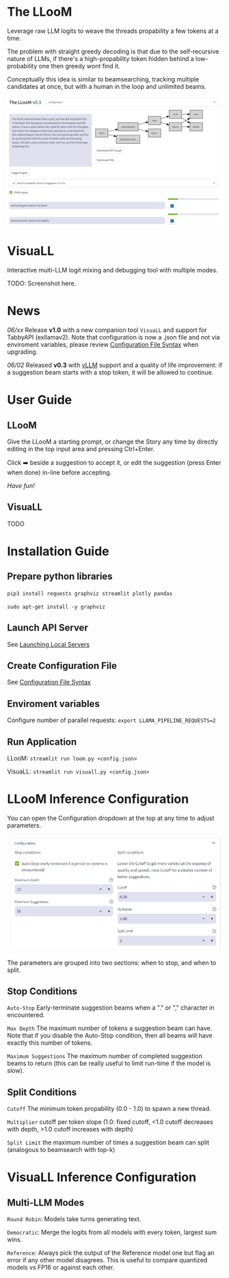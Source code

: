 # The LLooM

Leverage raw LLM logits to weave the threads propability a few tokens at a time.

The problem with straight greedy decoding is that due to the self-recursive nature of LLMs, if there's a high-propability token hidden behind a low-probability one then greedy wont find it.

Conceptually this idea is similar to beamsearching, tracking multiple candidates at once, but with a human in the loop and unlimited beams.

![LLooM Screenshot](img/screenshot.png "LLooM Screenshot")

# VisuaLL

Interactive multi-LLM logit mixing and debugging tool with multiple modes.

TODO: Screenshot here.

# News

*06/xx* Release **v1.0** with a new companion tool `VisuaLL` and support for TabbyAPI (exllamav2).  Note that configuration is now a .json file and not via enviroment variables, please review [Configuration File Syntax](CONFIG.md) when upgrading.

*06/02* Released **v0.3** with [vLLM](https://github.com/vllm-project/vllm) support and a quality of life improvement: if a suggestion beam starts with a stop token, it will be allowed to continue.

# User Guide

## LLooM

Give the LLooM a starting prompt, or change the Story any time by directly editing in the top input area and pressing Ctrl+Enter.

Click ➡️ beside a suggestion to accept it, or edit the suggestion (press Enter when done) in-line before accepting.

*Have fun!*

## VisuaLL

TODO

# Installation Guide

## Prepare python libraries

`pip3 install requests graphviz streamlit plotly pandas`

`sudo apt-get install -y graphviz`

## Launch API Server

See [Launching Local Servers](SERVERS.md)

## Create Configuration File

See [Configuration File Syntax](CONFIG.md)

## Enviroment variables

Configure number of parallel requests: `export LLAMA_PIPELINE_REQUESTS=2`

## Run Application

LLooM: `streamlit run loom.py <config.json>`

VisuaLL:  `streamlit run visuall.py <config.json>`

# LLooM Inference Configuration

You can open the Configuration dropdown at the top at any time to adjust parameters.

![LLooM Screenshot](img/config.png "LLooM Screenshot")

The parameters are grouped into two sections: when to stop, and when to split.

## Stop Conditions

`Auto-Stop` Early-terminate suggestion beams when a "." or "," character in encountered.

`Max Depth` The maximum number of tokens a suggestion beam can have. Note that if you disable the Auto-Stop condition, then all beams will have exactly this number of tokens.

`Maximum Suggestions` The maximum number of completed suggestion beams to return (this can be really useful to limit run-time if the model is slow).

## Split Conditions

`Cutoff` The minimum token propability (0.0 - 1.0) to spawn a new thread.

`Multiplier` cutoff per token slope (1.0: fixed cutoff, <1.0 cutoff decreases with depth, >1.0 cutoff increases with depth)

`Split Limit` the maximum number of times a suggestion beam can split (analogous to beamsearch with top-k)

# VisuaLL Inference Configuration

## Multi-LLM Modes

`Round Robin`: Models take turns generating text.

`Democratic`: Merge the logits from all models with every token, largest sum wins.

`Reference`: Always pick the output of the Reference model one but flag an error if any other model disagrees.  This is useful to compare quantized models vs FP16 or against each other.